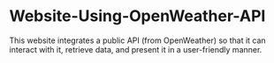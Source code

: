 # Website-Using-OpenWeather-API
This website integrates a public API (from OpenWeather) so that it can interact with it, retrieve data, and present it in a user-friendly manner.
